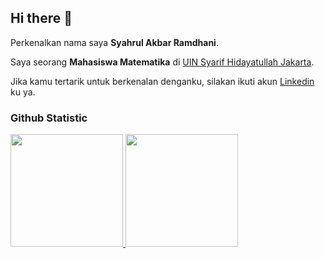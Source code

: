 ## Hi there 👋 

Perkenalkan nama saya **Syahrul Akbar Ramdhani**.<br>

Saya seorang **Mahasiswa Matematika** di [UIN Syarif Hidayatullah Jakarta](https://matematika.uinjakarta.id/).<br>

Jika kamu tertarik untuk berkenalan denganku, silakan ikuti akun [Linkedin](https://www.linkedin.com/in/syahrul3114/) ku ya.

### Github Statistic
<p align="left">
<a href="https://github.com/sahrul3114">
  <img height="180em" src="https://github-readme-stats-eight-theta.vercel.app/api?username=penuliscode&show_icons=true&theme=algolia&include_all_commits=true&count_private=true"/>
  <img height="180em" src="https://github-readme-stats-eight-theta.vercel.app/api/top-langs/?username=sahrul3114&layout=compact&layout=compact&theme=algolia"/>
</a>
</p>
